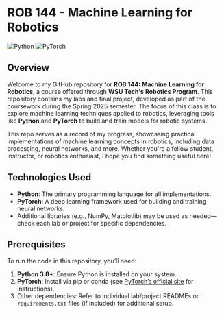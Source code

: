 # ROB 144 - Machine Learning for Robotics
![Python](https://img.shields.io/badge/python-3.8%2B-blue)
![PyTorch](https://img.shields.io/badge/PyTorch-%23EE4C2C.svg?style=flat&logo=PyTorch&logoColor=white)

## Overview
Welcome to my GitHub repository for **ROB 144: Machine Learning for Robotics**, a course offered through **WSU Tech's Robotics Program**. This repository contains my labs and final project, developed as part of the coursework during the Spring 2025 semester. The focus of this class is to explore machine learning techniques applied to robotics, leveraging tools like **Python** and **PyTorch** to build and train models for robotic systems.

This repo serves as a record of my progress, showcasing practical implementations of machine learning concepts in robotics, including data processing, neural networks, and more. Whether you're a fellow student, instructor, or robotics enthusiast, I hope you find something useful here!

## Technologies Used
- **Python**: The primary programming language for all implementations.
- **PyTorch**: A deep learning framework used for building and training neural networks.
- Additional libraries (e.g., NumPy, Matplotlib) may be used as needed—check each lab or project for specific dependencies.

## Prerequisites
To run the code in this repository, you’ll need:
1. **Python 3.8+**: Ensure Python is installed on your system.
2. **PyTorch**: Install via pip or conda (see [PyTorch’s official site](https://pytorch.org/get-started/locally/) for instructions).
3. Other dependencies: Refer to individual lab/project READMEs or `requirements.txt` files (if included) for additional setup.
